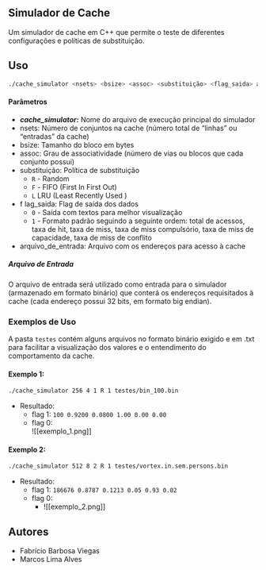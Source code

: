 ## Simulador de Cache

Um simulador de cache em C++ que permite o teste de diferentes configurações e políticas de substituição.

## Uso

```bash
./cache_simulator <nsets> <bsize> <assoc> <substituição> <flag_saida> arquivo_de_entrada
```

#### Parâmetros

- ***cache_simulator:*** Nome do arquivo de execução principal do simulador
- nsets: Número de conjuntos na cache (número total de “linhas” ou “entradas” da cache)
- bsize: Tamanho do bloco em bytes
- assoc: Grau de associatividade (número de vias ou blocos que cada conjunto possui)
- substituição: Política de substituição
	- `R` - Random 
	- `F` - FIFO (First In First Out)
	- `L` LRU (Least Recently Used )
- f lag_saida: Flag de saída dos dados
	- `0`  - Saída com textos para melhor visualização
	- `1` - Formato padrão seguindo a seguinte ordem: total de acessos, taxa de hit, taxa de miss, taxa de miss compulsório, taxa de miss de capacidade, taxa de miss de conflito
- arquivo_de_entrada: Arquivo com os endereços para acesso à cache

##### Arquivo de Entrada

O arquivo de entrada será utilizado como entrada para o simulador (armazenado em formato binário) que conterá os endereços requisitados à cache (cada endereço possui 32 bits, em formato big endian).


### Exemplos de Uso

A pasta `testes` contém alguns arquivos no formato binário exigido e em .txt para facilitar a visualização dos valores e o entendimento do comportamento da cache.

#### Exemplo 1: 

```bash
./cache_simulator 256 4 1 R 1 testes/bin_100.bin
```

- Resultado: 
	- flag 1: `100 0.9200 0.0800 1.00 0.00 0.00`
	- flag 0:  
		![[exemplo_1.png]]

#### Exemplo 2:

```bash
./cache_simulator 512 8 2 R 1 testes/vortex.in.sem.persons.bin
```

- Resultado:
	- flag 1: `186676 0.8787 0.1213 0.05 0.93 0.02`
	- flag 0:
		- ![[exemplo_2.png]]

## Autores
- Fabrício Barbosa Viegas
- Marcos Lima Alves